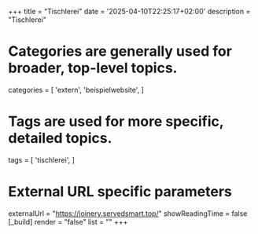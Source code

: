 +++
title = "Tischlerei"
date = '2025-04-10T22:25:17+02:00'
description = "Tischlerei"
# Categories are generally used for broader, top-level topics.
categories = [
 'extern',
 'beispielwebsite',
]
# Tags are used for more specific, detailed topics.
tags = [
 'tischlerei',
]
# External URL specific parameters
externalUrl = "https://joinery.servedsmart.top/"
showReadingTime = false
[_build]
render = "false"
list = ""
+++
